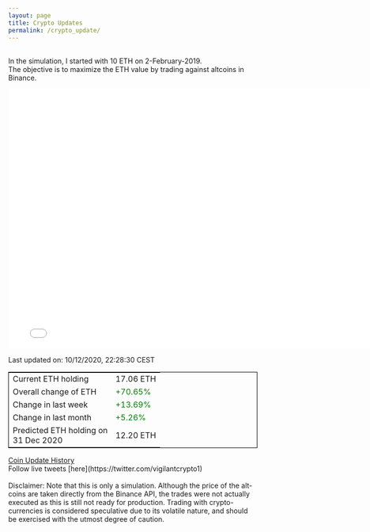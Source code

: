 ```yaml
---
layout: page
title: Crypto Updates
permalink: /crypto_update/
---
```

<!-- Global site tag (gtag.js) - Google Analytics -->
<script async src="https://www.googletagmanager.com/gtag/js?id=UA-103831149-5"></script>
<script>
  window.dataLayer = window.dataLayer || [];
  function gtag(){dataLayer.push(arguments);}
  gtag('js', new Date());

  gtag('config', 'UA-103831149-5');
</script>
<br>In the simulation, I started with 10 ETH on 2-February-2019.<br>The objective is to maximize the ETH value by trading against altcoins 
in Binance.

<iframe width="775" height="525" frameborder="0" scrolling="no" src="//plotly.com/~vikramaditya91/109.embed"></iframe>

Last updated on: 10/12/2020, 22:28:30 CEST 
<table style="border:1px solid black;margin-left:auto;margin-right:auto;">
	<tbody>
	<tr>
		<td>Current ETH holding</td>
		<td>     17.06 ETH</td>
	</tr>
	<tr>
		<td>Overall change of ETH</td>
		<td><font color="green">+70.65%</font></td>
	</tr>
	<tr>
		<td>Change in last week</td>
		<td><font color="green">+13.69%</font></td>
	</tr>
	<tr>
		<td>Change in last month</td>
		<td><font color="green">+5.26%</font></td>
	</tr>
    <tr>
		<td>Predicted ETH holding on<br>31 Dec 2020</td>
		<td>     12.20 ETH</td>
	</tr>
	</tbody>
</table>
<a href="{{ site.baseurl }}/crypto_history">Coin Update History</a>
<br>
Follow live tweets [here](https://twitter.com/vigilantcrypto1)
<br>
<br>
Disclaimer:
Note that this is only a simulation. Although the price of the alt-coins are taken directly from the Binance API, the trades were not actually executed as this is still not ready for production.
Trading with crypto-currencies is considered speculative due to its volatile nature, and should be exercised with the utmost degree of caution.